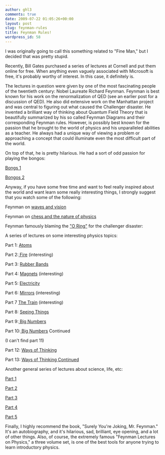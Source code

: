 ```yaml
---
author: ghl3
comments: true
date: 2009-07-22 01:05:26+00:00
layout: post
slug: feynman-rules
title: Feynman Rules!
wordpress_id: 58
---
```


I was originally going to call this something related to "Fine Man," but I decided that was pretty stupid.

Recently, Bill Gates purchased a series of lectures at Cornell and put them online for free.  When anything even vaguely associated with Microsoft is free, it's probably worthy of interest.  In this case, it definitely is.

The lectures in question were given by one of the most fascinating people of the twentieth century: Nobel Laureate Richard Feynman.  Feynman is best known for his work on the renormalization of QED (see an earlier post for a discussion of QED).  He also did extensive work on the Manhattan project and was central to figuring out what caused the Challenger disaster.  He invented a brilliant way of thinking about Quantum Field Theory that is beautifully summarized by his so called Feynman Diagrams and their corresponding Feynman rules.  However, is possibly best known for the passion that he brought to the world of physics and his unparalleled abilities as a teacher.  He always had a unique way of viewing a problem or approaching a concept that could illuminate even the most difficult part of the world.

On top of that, he is pretty hilarious.  He had a sort of odd passion for playing the bongos:

[Bongs 1](http://www.youtube.com/watch?v=qWabhnt91Uc)

[Bongos 2](http://www.youtube.com/watch?v=HKTSaezB4p8)


Anyway, if you have some free time and want to feel really inspired about the world and want learn some really interesting things, I strongly suggest that you watch some of the following:

Feynman on [waves and vision](http://www.youtube.com/watch?v=AU8PId_6xec)

Feynman on [chess and the nature of physics](http://www.youtube.com/watch?v=o1dgrvlWML4)

Feynman famously blaming the ["O Ring"](http://www.youtube.com/watch?v=8qAi_9quzUY&feature=related) for the challenger disaster:


A series of lectures on some interesting physics topics:

Part 1: [Atoms](http://www.youtube.com/watch?v=v3pYRn5j7oI)

Part 2:[ Fire](http://www.youtube.com/watch?v=ITpDrdtGAmo) (interesting)

Part 3: [Rubber Bands](http://www.youtube.com/watch?v=XRxAn2DRzgI&feature=related)

Part 4: [Magnets](http://www.youtube.com/watch?v=wMFPe-DwULM&feature=related) (interesting)

Part 5: [Electricity](http://www.youtube.com/watch?v=qhh32JYkQPk&feature=related)

Part 6: [Mirrors](http://www.youtube.com/watch?v=msN87y-iEx0&feature=related) (interesting)

Part 7  [The Train](http://www.youtube.com/watch?v=y7h4OtFDnYE) (interesting)

Part 8: [Seeing Things](http://www.youtube.com/watch?v=1qQQXTMih1A)

Part 9:[ Big Numbers](http://www.youtube.com/watch?v=nmzHQljJ4bc&feature=related)

Part 10:[ Big Numbers](http://www.youtube.com/watch?v=6OrsaL97Epg&feature=related) Continued

(I can't find part 11)

Part 12: [Ways of Thinking](http://www.youtube.com/watch?v=Cj4y0EUlU-Y)

Part 13: [Ways of Thinking Continued](http://www.youtube.com/watch?v=jrk3GbJU0k0&feature=related)



Another general series of lectures about science, life, etc:

[Part 1](http://www.youtube.com/watch?v=srSbAazoOr8&feature=related)


[Part 2](http://www.youtube.com/watch?v=UVjFPGIrbGw&feature=related)

[Part 3](http://www.youtube.com/watch?v=RzPfKI4b-dg&feature=related)

[Part 4](http://www.youtube.com/watch?v=Br_PJY-LZTw&feature=related)

[Part 5](http://www.youtube.com/watch?v=taEw97brZis&feature=related)

Finally, I highly recommend the book, "Surely You're Joking, Mr. Feynman."  It's an autobiography, and it's hilarious, sad, brilliant, eye opening, and a lot of other things.  Also, of course, the extremely famous "Feynman Lectures on Physics," a three volume set, is one of the best tools for anyone trying to learn introductory physics.
